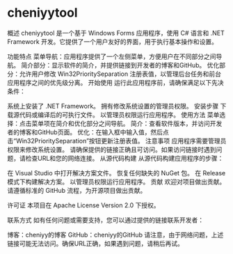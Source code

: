 # cheniyytool
概述
cheniyytool 是一个基于 Windows Forms 应用程序，使用 C# 语言和 .NET Framework 开发。它提供了一个用户友好的界面，用于执行基本操作和设置。

功能特点
菜单导航：应用程序提供了一个左侧菜单，方便用户在不同部分之间导航。
简介部分：显示软件的简介，并提供链接到开发者的博客和GitHub。
优化部分：允许用户修改 Win32PrioritySeparation 注册表值，以管理后台任务和前台应用程序之间的优先级分离。
开始使用
运行此应用程序前，请确保满足以下先决条件：

系统上安装了 .NET Framework。
拥有修改系统设置的管理员权限。
安装步骤
下载源代码或编译后的可执行文件。
以管理员权限运行应用程序。
使用方法
菜单选择：点击菜单项在简介和优化部分之间导航。
简介：查看软件版本，并访问开发者的博客和GitHub页面。
优化：在输入框中输入值，然后点击“Win32PrioritySeparation”按钮更新注册表值。
注意事项
应用程序需要管理员权限来修改系统设置。
请确保提供的链接正确且可访问。如果访问链接时遇到问题，请检查URL和您的网络连接。
从源代码构建
从源代码构建应用程序的步骤：

在 Visual Studio 中打开解决方案文件。
恢复任何缺失的 NuGet 包。
在 Release 模式下构建解决方案。
以管理员权限运行应用程序。
贡献
欢迎对项目做出贡献。请遵循标准的 GitHub 流程，为开源项目做出贡献。

许可证
本项目在 Apache License Version 2.0 下授权。

联系方式
如有任何问题或需要支持，您可以通过提供的链接联系开发者：

博客：cheniyy的博客
GitHub：cheniyy的GitHub
请注意，由于网络问题，上述链接可能无法访问。确保URL正确，如果遇到问题，请稍后再试。
